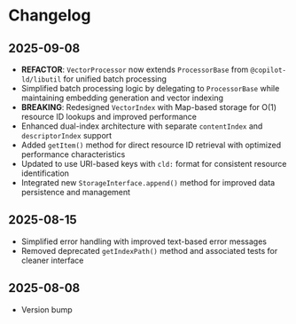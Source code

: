 # Changelog

## 2025-09-08

- **REFACTOR**: `VectorProcessor` now extends `ProcessorBase` from
  `@copilot-ld/libutil` for unified batch processing
- Simplified batch processing logic by delegating to `ProcessorBase` while
  maintaining embedding generation and vector indexing
- **BREAKING**: Redesigned `VectorIndex` with Map-based storage for O(1)
  resource ID lookups and improved performance
- Enhanced dual-index architecture with separate `contentIndex` and
  `descriptorIndex` support
- Added `getItem()` method for direct resource ID retrieval with optimized
  performance characteristics
- Updated to use URI-based keys with `cld:` format for consistent resource
  identification
- Integrated new `StorageInterface.append()` method for improved data
  persistence and management

## 2025-08-15

- Simplified error handling with improved text-based error messages
- Removed deprecated `getIndexPath()` method and associated tests for cleaner
  interface

## 2025-08-08

- Version bump
